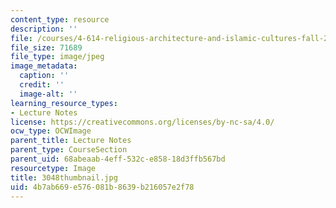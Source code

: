 ```yaml
---
content_type: resource
description: ''
file: /courses/4-614-religious-architecture-and-islamic-cultures-fall-2002/4b7ab669e576081b8639b216057e2f78_3048thumbnail.jpg
file_size: 71689
file_type: image/jpeg
image_metadata:
  caption: ''
  credit: ''
  image-alt: ''
learning_resource_types:
- Lecture Notes
license: https://creativecommons.org/licenses/by-nc-sa/4.0/
ocw_type: OCWImage
parent_title: Lecture Notes
parent_type: CourseSection
parent_uid: 68abeaab-4eff-532c-e858-18d3ffb567bd
resourcetype: Image
title: 3048thumbnail.jpg
uid: 4b7ab669-e576-081b-8639-b216057e2f78
---
```

